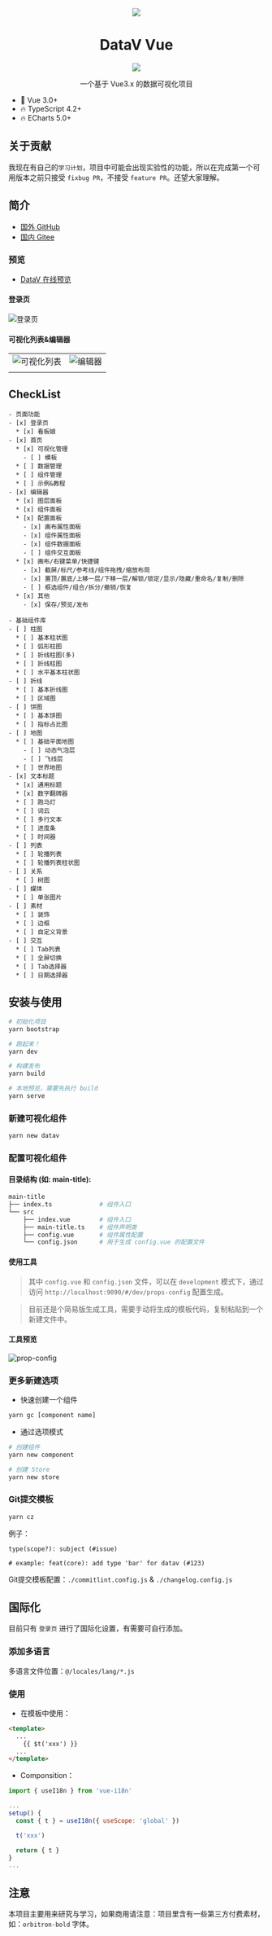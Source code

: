<p align="center">
  <img src="./public/logo.png">
</p>
<h1 align="center">DataV Vue</h1>
<p align="center">
  <a href="https://github.com/pengxiaotian/datav-vue/actions/workflows/main-deploy.yml">
    <img src="https://github.com/pengxiaotian/datav-vue/actions/workflows/main-deploy.yml/badge.svg?branch=main">
  </a>
  <br>
</p>
<p align="center">一个基于 Vue3.x 的数据可视化项目</p>

* 💪 Vue 3.0+
* 🔥 TypeScript 4.2+
* 🔥 ECharts 5.0+

## 关于贡献

我现在有自己的`学习计划`，项目中可能会出现实验性的功能，所以在完成第一个可用版本之前只接受 `fixbug PR`，不接受 `feature PR`。还望大家理解。

## 简介

- [国外 GitHub](https://github.com/pengxiaotian/datav-vue)
- [国内 Gitee](https://gitee.com/pengxiaotian/datav-vue)

### 预览
- [DataV 在线预览](https://datav.pengxiaotian.com)

#### 登录页
![登录页](./demo/login.png)

#### 可视化列表&编辑器
|        |        |
| ------ | ------ |
| ![可视化列表](./demo/home.png)     | ![编辑器](./demo/editor.png) |
|||

## CheckList

```
- 页面功能
- [x] 登录页
  * [x] 看板娘
- [x] 首页
  * [x] 可视化管理
    - [ ] 模板
  * [ ] 数据管理
  * [ ] 组件管理
  * [ ] 示例&教程
- [x] 编辑器
  * [x] 图层面板
  * [x] 组件面板
  * [x] 配置面板
    - [x] 画布属性面板
    - [x] 组件属性面板
    - [x] 组件数据面板
    - [ ] 组件交互面板
  * [x] 画布/右键菜单/快捷键
    - [x] 截屏/标尺/参考线/组件拖拽/缩放布局
    - [x] 置顶/置底/上移一层/下移一层/解锁/锁定/显示/隐藏/重命名/复制/删除
    - [ ] 框选组件/组合/拆分/撤销/恢复
  * [x] 其他
    - [x] 保存/预览/发布

- 基础组件库
- [ ] 柱图
  * [ ] 基本柱状图
  * [ ] 弧形柱图
  * [ ] 折线柱图(多)
  * [ ] 折线柱图
  * [ ] 水平基本柱状图
- [ ] 折线
  * [ ] 基本折线图
  * [ ] 区域图
- [ ] 饼图
  * [ ] 基本饼图
  * [ ] 指标占比图
- [ ] 地图
  * [ ] 基础平面地图
    - [ ] 动态气泡层
    - [ ] 飞线层
  * [ ] 世界地图
- [x] 文本标题
  * [x] 通用标题
  * [x] 数字翻牌器
  * [ ] 跑马灯
  * [ ] 词云
  * [ ] 多行文本
  * [ ] 进度条
  * [ ] 时间器
- [ ] 列表
  * [ ] 轮播列表
  * [ ] 轮播列表柱状图
- [ ] 关系
  * [ ] 树图
- [ ] 媒体
  * [ ] 单张图片
- [ ] 素材
  * [ ] 装饰
  * [ ] 边框
  * [ ] 自定义背景
- [ ] 交互
  * [ ] Tab列表
  * [ ] 全屏切换
  * [ ] Tab选择器
  * [ ] 日期选择器
```

## 安装与使用

```bash
# 初始化项目
yarn bootstrap

# 跑起来！
yarn dev

# 构建发布
yarn build

# 本地预览，需要先执行 build
yarn serve
```

### 新建可视化组件

```bash
yarn new datav
```

### 配置可视化组件

#### 目录结构 (如: main-title):

```bash
main-title
├── index.ts             # 组件入口
└── src
    ├── index.vue        # 组件入口
    ├── main-title.ts    # 组件声明类
    ├── config.vue       # 组件属性配置
    └── config.json      # 用于生成 config.vue 的配置文件
```

#### 使用工具
> 其中 `config.vue` 和 `config.json` 文件，可以在 `development` 模式下，通过访问 `http://localhost:9090/#/dev/props-config` 配置生成。

> 目前还是个简易版生成工具，需要手动将生成的模板代码，复制粘贴到一个新建文件中。

#### 工具预览

![prop-config](./demo/prop-config.png)

### 更多新建选项

- 快速创建一个组件

```bash
yarn gc [component name]
```

- 通过选项模式

```bash
# 创建组件
yarn new component

# 创建 Store
yarn new store
```

### Git提交模板

```bash
yarn cz
```

例子：
```
type(scope?): subject (#issue)

# example: feat(core): add type 'bar' for datav (#123)
```

Git提交模板配置：`./commitlint.config.js` & `./changelog.config.js`

## 国际化
目前只有 `登录页` 进行了国际化设置，有需要可自行添加。

### 添加多语言

多语言文件位置：`@/locales/lang/*.js`

### 使用

- 在模板中使用：
```html
<template>
  ...
    {{ $t('xxx') }}
  ...
</template>
```

- Componsition：
```js
import { useI18n } from 'vue-i18n'

...
setup() {
  const { t } = useI18n({ useScope: 'global' })

  t('xxx')

  return { t }
}
...
```

## 注意

本项目主要用来研究与学习，如果商用请注意：项目里含有一些第三方付费素材，如：`orbitron-bold` 字体。
